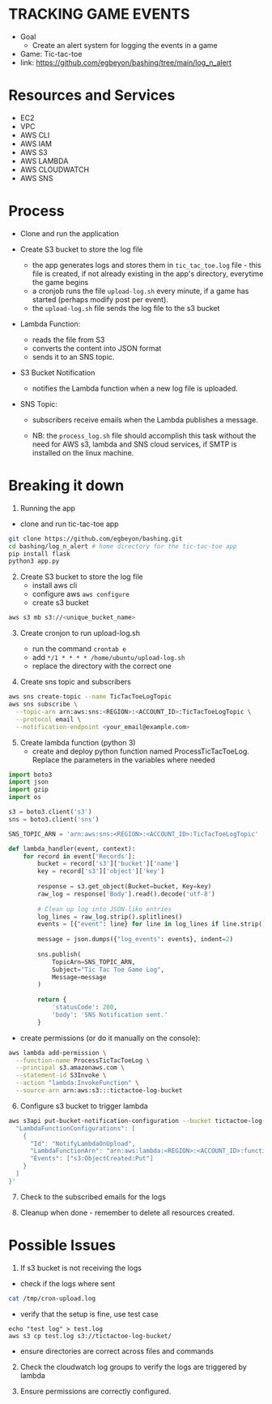 # TRACKING GAME EVENTS

-  Goal
    - Create an alert system for logging the events in a game
- Game: Tic-tac-toe
- link: https://github.com/egbeyon/bashing/tree/main/log_n_alert


# Resources and Services
- EC2
- VPC
- AWS CLI
- AWS IAM
- AWS S3
- AWS LAMBDA
- AWS CLOUDWATCH
- AWS SNS

# Process
- Clone and run the application

- Create S3 bucket to store the log file
  - the app generates logs and stores them in `tic_tac_toe.log` file - this file is created, if not already existing in the app's directory, everytime the game begins
  - a cronjob runs the file `upload-log.sh` every minute, if a game has started (perhaps modify post per event).
  - the `upload-log.sh` file sends the log file to the s3 bucket


- Lambda Function: 
  - reads the file from S3
  - converts the content into JSON format
  - sends it to an SNS topic.


- S3 Bucket Notification
  - notifies the Lambda function when a new log file is uploaded.


- SNS Topic: 
  - subscribers receive emails when the Lambda publishes a message.

  - NB: the `process_log.sh` file should accomplish this task without the need for AWS s3, lambda and SNS cloud services, if SMTP is installed on the linux machine.

# Breaking it down

1. Running the app
  - clone and run tic-tac-toe app
```bash
git clone https://github.com/egbeyon/bashing.git
cd bashing/log_n_alert # home directory for the tic-tac-toe app
pip install flask
python3 app.py
```

2. Create S3 bucket to store the log file
   - install aws cli
   - configure aws `aws configure`
   - create s3 bucket
```bash
aws s3 mb s3://<unique_bucket_name>
```

3. Create cronjon to run upload-log.sh 
   - run the command `crontab e`
   - add `*/1 * * * * /home/ubuntu/upload-log.sh`
   - replace the directory with the correct one

4. Create sns topic and subscribers
```bash
aws sns create-topic --name TicTacToeLogTopic
aws sns subscribe \
  --topic-arn arn:aws:sns:<REGION>:<ACCOUNT_ID>:TicTacToeLogTopic \
  --protocol email \
  --notification-endpoint <your_email@example.com>

```

5. Create lambda function (python 3)
   - create and deploy python function named ProcessTicTacToeLog. Replace the parameters in the variables where needed
```python
import boto3
import json
import gzip
import os

s3 = boto3.client('s3')
sns = boto3.client('sns')

SNS_TOPIC_ARN = 'arn:aws:sns:<REGION>:<ACCOUNT_ID>:TicTacToeLogTopic'

def lambda_handler(event, context):
    for record in event['Records']:
        bucket = record['s3']['bucket']['name']
        key = record['s3']['object']['key']
        
        response = s3.get_object(Bucket=bucket, Key=key)
        raw_log = response['Body'].read().decode('utf-8')
        
        # Clean up log into JSON-like entries
        log_lines = raw_log.strip().splitlines()
        events = [{"event": line} for line in log_lines if line.strip()]
        
        message = json.dumps({"log_events": events}, indent=2)
        
        sns.publish(
            TopicArn=SNS_TOPIC_ARN,
            Subject="Tic Tac Toe Game Log",
            Message=message
        )
        
        return {
            'statusCode': 200,
            'body': 'SNS Notification sent.'
        }
```
   - create permissions (or do it manually on the console):
```bash
aws lambda add-permission \
  --function-name ProcessTicTacToeLog \
  --principal s3.amazonaws.com \
  --statement-id S3Invoke \
  --action "lambda:InvokeFunction" \
  --source-arn arn:aws:s3:::tictactoe-log-bucket
```

6. Configure s3 bucket to trigger lambda
```bash
aws s3api put-bucket-notification-configuration --bucket tictactoe-log-bucket --notification-configuration '{
  "LambdaFunctionConfigurations": [
    {
      "Id": "NotifyLambdaOnUpload",
      "LambdaFunctionArn": "arn:aws:lambda:<REGION>:<ACCOUNT_ID>:function:ProcessTicTacToeLog",
      "Events": ["s3:ObjectCreated:Put"]
    }
  ]
}'
```

7. Check to the subscribed emails for the logs


8. Cleanup when done - remember to delete all resources created.


# Possible Issues

1. If s3 bucket is not receiving the logs
  - check if the logs where sent
```bash
cat /tmp/cron-upload.log
```
  - verify that the setup is fine, use test case
```
echo "test log" > test.log
aws s3 cp test.log s3://tictactoe-log-bucket/
```
  - ensure directories are correct across files and commands

2. Check the cloudwatch log groups to verify the logs are triggered by lambda

3. Ensure permissions are correctly configured. 


